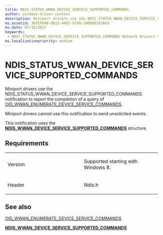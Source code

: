 ```yaml
---
title: NDIS_STATUS_WWAN_DEVICE_SERVICE_SUPPORTED_COMMANDS
author: windows-driver-content
description: Miniport drivers use the NDIS_STATUS_WWAN_DEVICE_SERVICE_SUPPORTED_COMMANDS notification to report the completion of a query of OID_WWAN_ENUMERATE_DEVICE_SERVICE_COMMANDS.NDIS_WWAN_DEVICE_SERVICE_SUPPORTED_COMMANDS structure.
ms.assetid: 3EFEFB4B-6B13-44D7-8788-140B90103A93
ms.date: 07/18/2017
keywords:
 - NDIS_STATUS_WWAN_DEVICE_SERVICE_SUPPORTED_COMMANDS Network Drivers Starting with Windows Vista
ms.localizationpriority: medium
---
```


# NDIS\_STATUS\_WWAN\_DEVICE\_SERVICE\_SUPPORTED\_COMMANDS


Miniport drivers use the NDIS\_STATUS\_WWAN\_DEVICE\_SERVICE\_SUPPORTED\_COMMANDS notification to report the completion of a query of [OID\_WWAN\_ENUMERATE\_DEVICE\_SERVICE\_COMMANDS](https://msdn.microsoft.com/library/windows/hardware/hh846221).

Miniport drivers cannot use this notification to send unsolicited events.

This notification uses the [**NDIS\_WWAN\_DEVICE\_SERVICE\_SUPPORTED\_COMMANDS**](https://msdn.microsoft.com/library/windows/hardware/hh846214) structure.

Requirements
------------

<table>
<colgroup>
<col width="50%" />
<col width="50%" />
</colgroup>
<tbody>
<tr class="odd">
<td><p>Version</p></td>
<td><p>Supported starting with Windows 8.</p></td>
</tr>
<tr class="even">
<td><p>Header</p></td>
<td>Ndis.h</td>
</tr>
</tbody>
</table>

## See also


[OID\_WWAN\_ENUMERATE\_DEVICE\_SERVICE\_COMMANDS](https://msdn.microsoft.com/library/windows/hardware/hh846221)

[**NDIS\_WWAN\_DEVICE\_SERVICE\_SUPPORTED\_COMMANDS**](https://msdn.microsoft.com/library/windows/hardware/hh846214)

 

 




